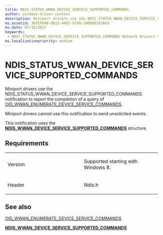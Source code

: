 ```yaml
---
title: NDIS_STATUS_WWAN_DEVICE_SERVICE_SUPPORTED_COMMANDS
author: windows-driver-content
description: Miniport drivers use the NDIS_STATUS_WWAN_DEVICE_SERVICE_SUPPORTED_COMMANDS notification to report the completion of a query of OID_WWAN_ENUMERATE_DEVICE_SERVICE_COMMANDS.NDIS_WWAN_DEVICE_SERVICE_SUPPORTED_COMMANDS structure.
ms.assetid: 3EFEFB4B-6B13-44D7-8788-140B90103A93
ms.date: 07/18/2017
keywords:
 - NDIS_STATUS_WWAN_DEVICE_SERVICE_SUPPORTED_COMMANDS Network Drivers Starting with Windows Vista
ms.localizationpriority: medium
---
```


# NDIS\_STATUS\_WWAN\_DEVICE\_SERVICE\_SUPPORTED\_COMMANDS


Miniport drivers use the NDIS\_STATUS\_WWAN\_DEVICE\_SERVICE\_SUPPORTED\_COMMANDS notification to report the completion of a query of [OID\_WWAN\_ENUMERATE\_DEVICE\_SERVICE\_COMMANDS](https://msdn.microsoft.com/library/windows/hardware/hh846221).

Miniport drivers cannot use this notification to send unsolicited events.

This notification uses the [**NDIS\_WWAN\_DEVICE\_SERVICE\_SUPPORTED\_COMMANDS**](https://msdn.microsoft.com/library/windows/hardware/hh846214) structure.

Requirements
------------

<table>
<colgroup>
<col width="50%" />
<col width="50%" />
</colgroup>
<tbody>
<tr class="odd">
<td><p>Version</p></td>
<td><p>Supported starting with Windows 8.</p></td>
</tr>
<tr class="even">
<td><p>Header</p></td>
<td>Ndis.h</td>
</tr>
</tbody>
</table>

## See also


[OID\_WWAN\_ENUMERATE\_DEVICE\_SERVICE\_COMMANDS](https://msdn.microsoft.com/library/windows/hardware/hh846221)

[**NDIS\_WWAN\_DEVICE\_SERVICE\_SUPPORTED\_COMMANDS**](https://msdn.microsoft.com/library/windows/hardware/hh846214)

 

 




